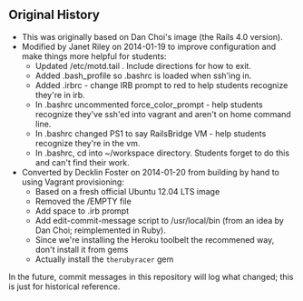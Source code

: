 ## Original History

* This was originally based on Dan Choi's image (the Rails 4.0 version).
* Modified by Janet Riley on 2014-01-19 to improve configuration and make things more helpful for students:
  - Updated /etc/motd.tail .  Include directions for how to exit.
  - Added .bash_profile so .bashrc is loaded when ssh'ing in.
  - Added .irbrc  - change IRB prompt to red to help students recognize they're in irb.
  - In .bashrc uncommented force_color_prompt - help students recognize they've ssh'ed into vagrant and aren't on home command line.
  - In .bashrc changed PS1 to say RailsBridge VM - help students recognize they're in the vm.
  - In .bashrc,  cd into ~/workspace directory. Students forget to do this and can't find their work.
* Converted by Decklin Foster on 2014-01-20 from building by hand to using Vagrant provisioning:
  - Based on a fresh official Ubuntu 12.04 LTS image
  - Removed the /EMPTY file
  - Add space to .irb prompt
  - Add edit-commit-message script to /usr/local/bin (from an idea by Dan Choi; reimplemented in Ruby).
  - Since we're installing the Heroku toolbelt the recommened way, don't install it from gems
  - Actually install the `therubyracer` gem

In the future, commit messages in this repository will log what changed; this is just for historical reference.
